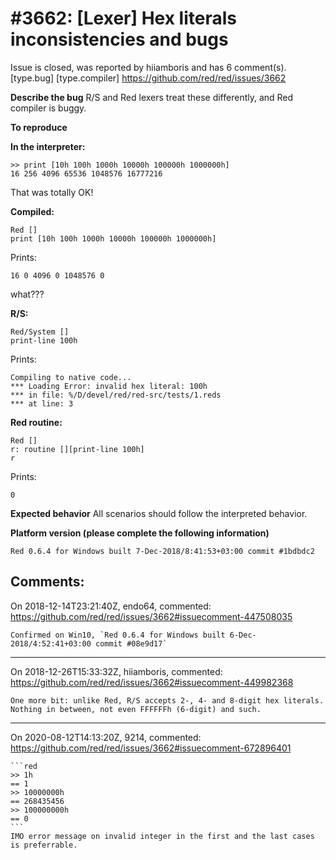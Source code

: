 
#3662: [Lexer] Hex literals inconsistencies and bugs
================================================================================
Issue is closed, was reported by hiiamboris and has 6 comment(s).
[type.bug] [type.compiler]
<https://github.com/red/red/issues/3662>

**Describe the bug**
R/S and Red lexers treat these differently, and Red compiler is buggy.

**To reproduce**

**In the interpreter:**
```
>> print [10h 100h 1000h 10000h 100000h 1000000h]
16 256 4096 65536 1048576 16777216
```
That was totally OK!

**Compiled:**
```
Red []
print [10h 100h 1000h 10000h 100000h 1000000h]
```
Prints:
```
16 0 4096 0 1048576 0
```
what???

**R/S:**
```
Red/System []
print-line 100h
```
Prints:
```
Compiling to native code...
*** Loading Error: invalid hex literal: 100h
*** in file: %/D/devel/red/red-src/tests/1.reds
*** at line: 3
```

**Red routine:**
```
Red []
r: routine [][print-line 100h]
r
```
Prints:
```
0
```

**Expected behavior**
All scenarios should follow the interpreted behavior.

**Platform version (please complete the following information)**
```
Red 0.6.4 for Windows built 7-Dec-2018/8:41:53+03:00 commit #1bdbdc2
```



Comments:
--------------------------------------------------------------------------------

On 2018-12-14T23:21:40Z, endo64, commented:
<https://github.com/red/red/issues/3662#issuecomment-447508035>

    Confirmed on Win10, `Red 0.6.4 for Windows built 6-Dec-2018/4:52:41+03:00 commit #08e9d17`

--------------------------------------------------------------------------------

On 2018-12-26T15:33:32Z, hiiamboris, commented:
<https://github.com/red/red/issues/3662#issuecomment-449982368>

    One more bit: unlike Red, R/S accepts 2-, 4- and 8-digit hex literals. Nothing in between, not even FFFFFFh (6-digit) and such.

--------------------------------------------------------------------------------

On 2020-08-12T14:13:20Z, 9214, commented:
<https://github.com/red/red/issues/3662#issuecomment-672896401>

    ```red
    >> 1h
    == 1
    >> 10000000h
    == 268435456
    >> 100000000h
    == 0
    ```
    IMO error message on invalid integer in the first and the last cases is preferrable.

